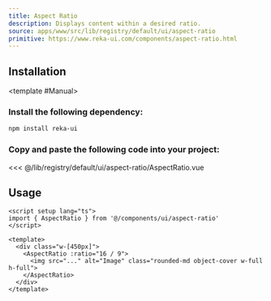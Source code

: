 ```yaml
---
title: Aspect Ratio
description: Displays content within a desired ratio.
source: apps/www/src/lib/registry/default/ui/aspect-ratio
primitive: https://www.reka-ui.com/components/aspect-ratio.html
---
```


<ComponentPreview name="AspectRatioDemo" />

## Installation

<TabPreview name="CLI">
<template #CLI>

```bash
npx shadcn-vue@latest add aspect-ratio
```
</template>

<template #Manual>

<Steps>

### Install the following dependency:

```bash
npm install reka-ui
```

### Copy and paste the following code into your project:

<<< @/lib/registry/default/ui/aspect-ratio/AspectRatio.vue

</Steps>

</template>
</TabPreview>

## Usage

```vue
<script setup lang="ts">
import { AspectRatio } from '@/components/ui/aspect-ratio'
</script>

<template>
  <div class="w-[450px]">
    <AspectRatio :ratio="16 / 9">
      <img src="..." alt="Image" class="rounded-md object-cover w-full h-full">
    </AspectRatio>
  </div>
</template>
```
